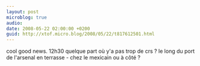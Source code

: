 ```yaml
---
layout: post
microblog: true
audio: 
date: 2008-05-22 02:00:00 +0200
guid: http://xtof.micro.blog/2008/05/22/t817612501.html
---
```

cool good news. 12h30 quelque part où y'a pas trop de crs ? le long du port de l'arsenal en terrasse - chez le mexicain ou à côté ?
